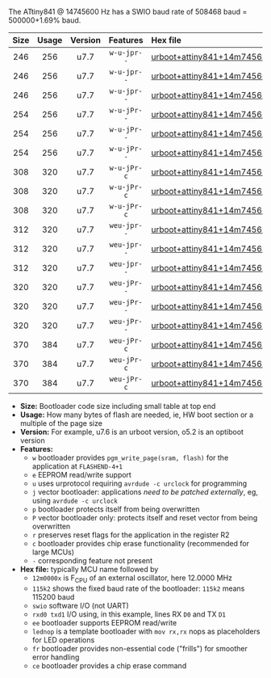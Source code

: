The ATtiny841 @ 14745600 Hz has a SWIO baud rate of 508468 baud = 500000+1.69% baud.

|Size|Usage|Version|Features|Hex file|
|:-:|:-:|:-:|:-:|:--|
|246|256|u7.7|`w-u-jpr--`|[urboot+attiny841+14m7456x++500k0_swio_rxa2_txa1_lednop.hex](https://raw.githubusercontent.com/stefanrueger/urboot.hex/main/mcus/attiny841/external_oscillator/fcpu+14m7456_Hz/br++500k0_bps/urboot+attiny841+14m7456x++500k0_swio_rxa2_txa1_lednop.hex)|
|246|256|u7.7|`w-u-jpr--`|[urboot+attiny841+14m7456x++500k0_swio_rxa4_txa5_lednop.hex](https://raw.githubusercontent.com/stefanrueger/urboot.hex/main/mcus/attiny841/external_oscillator/fcpu+14m7456_Hz/br++500k0_bps/urboot+attiny841+14m7456x++500k0_swio_rxa4_txa5_lednop.hex)|
|246|256|u7.7|`w-u-jpr--`|[urboot+attiny841+14m7456x++500k0_swio_rxb2_txa7_lednop.hex](https://raw.githubusercontent.com/stefanrueger/urboot.hex/main/mcus/attiny841/external_oscillator/fcpu+14m7456_Hz/br++500k0_bps/urboot+attiny841+14m7456x++500k0_swio_rxb2_txa7_lednop.hex)|
|254|256|u7.7|`w-u-jPr--`|[urboot+attiny841+14m7456x++500k0_swio_rxa2_txa1.hex](https://raw.githubusercontent.com/stefanrueger/urboot.hex/main/mcus/attiny841/external_oscillator/fcpu+14m7456_Hz/br++500k0_bps/urboot+attiny841+14m7456x++500k0_swio_rxa2_txa1.hex)|
|254|256|u7.7|`w-u-jPr--`|[urboot+attiny841+14m7456x++500k0_swio_rxa4_txa5.hex](https://raw.githubusercontent.com/stefanrueger/urboot.hex/main/mcus/attiny841/external_oscillator/fcpu+14m7456_Hz/br++500k0_bps/urboot+attiny841+14m7456x++500k0_swio_rxa4_txa5.hex)|
|254|256|u7.7|`w-u-jPr--`|[urboot+attiny841+14m7456x++500k0_swio_rxb2_txa7.hex](https://raw.githubusercontent.com/stefanrueger/urboot.hex/main/mcus/attiny841/external_oscillator/fcpu+14m7456_Hz/br++500k0_bps/urboot+attiny841+14m7456x++500k0_swio_rxb2_txa7.hex)|
|308|320|u7.7|`w-u-jPr-c`|[urboot+attiny841+14m7456x++500k0_swio_rxa2_txa1_lednop_fr_ce.hex](https://raw.githubusercontent.com/stefanrueger/urboot.hex/main/mcus/attiny841/external_oscillator/fcpu+14m7456_Hz/br++500k0_bps/urboot+attiny841+14m7456x++500k0_swio_rxa2_txa1_lednop_fr_ce.hex)|
|308|320|u7.7|`w-u-jPr-c`|[urboot+attiny841+14m7456x++500k0_swio_rxa4_txa5_lednop_fr_ce.hex](https://raw.githubusercontent.com/stefanrueger/urboot.hex/main/mcus/attiny841/external_oscillator/fcpu+14m7456_Hz/br++500k0_bps/urboot+attiny841+14m7456x++500k0_swio_rxa4_txa5_lednop_fr_ce.hex)|
|308|320|u7.7|`w-u-jPr-c`|[urboot+attiny841+14m7456x++500k0_swio_rxb2_txa7_lednop_fr_ce.hex](https://raw.githubusercontent.com/stefanrueger/urboot.hex/main/mcus/attiny841/external_oscillator/fcpu+14m7456_Hz/br++500k0_bps/urboot+attiny841+14m7456x++500k0_swio_rxb2_txa7_lednop_fr_ce.hex)|
|312|320|u7.7|`weu-jpr--`|[urboot+attiny841+14m7456x++500k0_swio_rxa2_txa1_ee_lednop.hex](https://raw.githubusercontent.com/stefanrueger/urboot.hex/main/mcus/attiny841/external_oscillator/fcpu+14m7456_Hz/br++500k0_bps/urboot+attiny841+14m7456x++500k0_swio_rxa2_txa1_ee_lednop.hex)|
|312|320|u7.7|`weu-jpr--`|[urboot+attiny841+14m7456x++500k0_swio_rxa4_txa5_ee_lednop.hex](https://raw.githubusercontent.com/stefanrueger/urboot.hex/main/mcus/attiny841/external_oscillator/fcpu+14m7456_Hz/br++500k0_bps/urboot+attiny841+14m7456x++500k0_swio_rxa4_txa5_ee_lednop.hex)|
|312|320|u7.7|`weu-jpr--`|[urboot+attiny841+14m7456x++500k0_swio_rxb2_txa7_ee_lednop.hex](https://raw.githubusercontent.com/stefanrueger/urboot.hex/main/mcus/attiny841/external_oscillator/fcpu+14m7456_Hz/br++500k0_bps/urboot+attiny841+14m7456x++500k0_swio_rxb2_txa7_ee_lednop.hex)|
|320|320|u7.7|`weu-jPr--`|[urboot+attiny841+14m7456x++500k0_swio_rxa2_txa1_ee.hex](https://raw.githubusercontent.com/stefanrueger/urboot.hex/main/mcus/attiny841/external_oscillator/fcpu+14m7456_Hz/br++500k0_bps/urboot+attiny841+14m7456x++500k0_swio_rxa2_txa1_ee.hex)|
|320|320|u7.7|`weu-jPr--`|[urboot+attiny841+14m7456x++500k0_swio_rxa4_txa5_ee.hex](https://raw.githubusercontent.com/stefanrueger/urboot.hex/main/mcus/attiny841/external_oscillator/fcpu+14m7456_Hz/br++500k0_bps/urboot+attiny841+14m7456x++500k0_swio_rxa4_txa5_ee.hex)|
|320|320|u7.7|`weu-jPr--`|[urboot+attiny841+14m7456x++500k0_swio_rxb2_txa7_ee.hex](https://raw.githubusercontent.com/stefanrueger/urboot.hex/main/mcus/attiny841/external_oscillator/fcpu+14m7456_Hz/br++500k0_bps/urboot+attiny841+14m7456x++500k0_swio_rxb2_txa7_ee.hex)|
|370|384|u7.7|`weu-jPr-c`|[urboot+attiny841+14m7456x++500k0_swio_rxa2_txa1_ee_lednop_fr_ce.hex](https://raw.githubusercontent.com/stefanrueger/urboot.hex/main/mcus/attiny841/external_oscillator/fcpu+14m7456_Hz/br++500k0_bps/urboot+attiny841+14m7456x++500k0_swio_rxa2_txa1_ee_lednop_fr_ce.hex)|
|370|384|u7.7|`weu-jPr-c`|[urboot+attiny841+14m7456x++500k0_swio_rxa4_txa5_ee_lednop_fr_ce.hex](https://raw.githubusercontent.com/stefanrueger/urboot.hex/main/mcus/attiny841/external_oscillator/fcpu+14m7456_Hz/br++500k0_bps/urboot+attiny841+14m7456x++500k0_swio_rxa4_txa5_ee_lednop_fr_ce.hex)|
|370|384|u7.7|`weu-jPr-c`|[urboot+attiny841+14m7456x++500k0_swio_rxb2_txa7_ee_lednop_fr_ce.hex](https://raw.githubusercontent.com/stefanrueger/urboot.hex/main/mcus/attiny841/external_oscillator/fcpu+14m7456_Hz/br++500k0_bps/urboot+attiny841+14m7456x++500k0_swio_rxb2_txa7_ee_lednop_fr_ce.hex)|

- **Size:** Bootloader code size including small table at top end
- **Usage:** How many bytes of flash are needed, ie, HW boot section or a multiple of the page size
- **Version:** For example, u7.6 is an urboot version, o5.2 is an optiboot version
- **Features:**
  + `w` bootloader provides `pgm_write_page(sram, flash)` for the application at `FLASHEND-4+1`
  + `e` EEPROM read/write support
  + `u` uses urprotocol requiring `avrdude -c urclock` for programming
  + `j` vector bootloader: applications *need to be patched externally*, eg, using `avrdude -c urclock`
  + `p` bootloader protects itself from being overwritten
  + `P` vector bootloader only: protects itself and reset vector from being overwritten
  + `r` preserves reset flags for the application in the register R2
  + `c` bootloader provides chip erase functionality (recommended for large MCUs)
  + `-` corresponding feature not present
- **Hex file:** typically MCU name followed by
  + `12m0000x` is F<sub>CPU</sub> of an external oscillator, here 12.0000 MHz
  + `115k2` shows the fixed baud rate of the bootloader: `115k2` means 115200 baud
  + `swio` software I/O (not UART)
  + `rxd0 txd1` I/O using, in this example, lines RX `D0` and TX `D1`
  + `ee` bootloader supports EEPROM read/write
  + `lednop` is a template bootloader with `mov rx,rx` nops as placeholders for LED operations
  + `fr` bootloader provides non-essential code ("frills") for smoother error handling
  + `ce` bootloader provides a chip erase command
